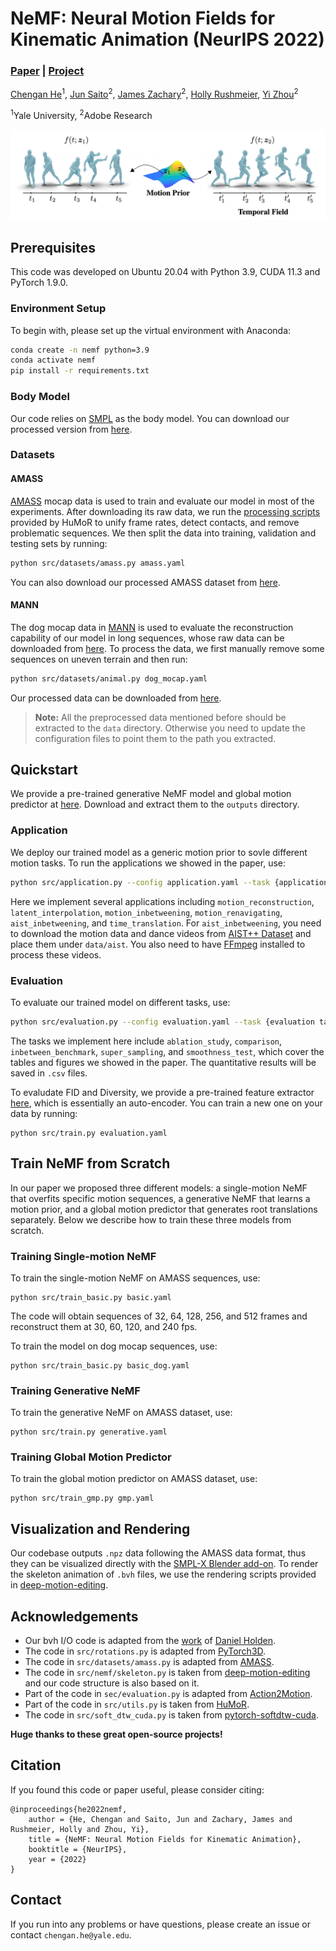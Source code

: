 # NeMF: Neural Motion Fields for Kinematic Animation (NeurIPS 2022)

### [Paper](https://arxiv.org/abs/2206.03287) | [Project](https://cs.yale.edu/homes/che/projects/nemf/)

[Chengan He](https://cs.yale.edu/homes/che/)<sup>1</sup>, [Jun Saito](https://research.adobe.com/person/jun-saito/)<sup>2</sup>, [James Zachary](https://jameszachary.com/)<sup>2</sup>, [Holly Rushmeier](https://graphics.cs.yale.edu/people/holly-rushmeier), [Yi Zhou](https://zhouyisjtu.github.io/)<sup>2</sup>

<sup>1</sup>Yale University, <sup>2</sup>Adobe Research

![NeMF Overview](overview.png)

## Prerequisites

This code was developed on Ubuntu 20.04 with Python 3.9, CUDA 11.3 and PyTorch 1.9.0. 

### Environment Setup

To begin with, please set up the virtual environment with Anaconda:
```bash
conda create -n nemf python=3.9
conda activate nemf
pip install -r requirements.txt
```

### Body Model

Our code relies on [SMPL](https://smpl.is.tue.mpg.de/) as the body model. You can download our processed version from [here](https://drive.google.com/file/d/1c7Nbc9f7_17hwICnIysg96Xo0vC-Kfq0/view?usp=share_link).

### Datasets

#### AMASS

[AMASS](https://amass.is.tue.mpg.de/) mocap data is used to train and evaluate our model in most of the experiments. After downloading its raw data, we run the [processing scripts](https://github.com/davrempe/humor/tree/main/data#amass) provided by HuMoR to unify frame rates, detect contacts, and remove problematic sequences. We then split the data into training, validation and testing sets by running:
```bash
python src/datasets/amass.py amass.yaml
```
You can also download our processed AMASS dataset from [here](https://drive.google.com/file/d/1BwGYRsFT1FCF2vil2wtvK-HAEe8ZILhV/view?usp=share_link).

#### MANN

The dog mocap data in [MANN](https://github.com/sebastianstarke/AI4Animation/tree/master/AI4Animation/SIGGRAPH_2018) is used to evaluate the reconstruction capability of our model in long sequences, whose raw data can be downloaded from [here](http://www.starke-consult.de/AI4Animation/SIGGRAPH_2018/MotionCapture.zip). To process the data, we first manually remove some sequences on uneven terrain and then run:
```bash
python src/datasets/animal.py dog_mocap.yaml
```
Our processed data can be downloaded from [here](https://drive.google.com/file/d/1Ds1VmSpk6XX7ZYsMzv_aE-NibpcELVw_/view?usp=share_link).

> **Note:** All the preprocessed data mentioned before should be extracted to the `data` directory. Otherwise you need to update the configuration files to point them to the path you extracted.

## Quickstart

We provide a pre-trained generative NeMF model and global motion predictor at [here](https://drive.google.com/drive/folders/1Y1h0Ui6lcA4t78xZ9_WmN7q6xffb5De3?usp=share_link). Download and extract them to the `outputs` directory.

### Application

We deploy our trained model as a generic motion prior to sovle different motion tasks. To run the applications we showed in the paper, use:
```bash
python src/application.py --config application.yaml --task {application task} --save_path {save path}
```
Here we implement several applications including `motion_reconstruction`, `latent_interpolation`, `motion_inbetweening`, `motion_renavigating`, `aist_inbetweening`, and `time_translation`. For `aist_inbetweening`, you need to download the motion data and dance videos from [AIST++ Dataset](https://google.github.io/aistplusplus_dataset/download.html) and place them under `data/aist`. You also need to have [FFmpeg](https://ffmpeg.org/) installed to process these videos.

### Evaluation

To evaluate our trained model on different tasks, use:
```bash
python src/evaluation.py --config evaluation.yaml --task {evaluation task} --load_path {load path}
```
The tasks we implement here include `ablation_study`, `comparison`, `inbetween_benchmark`, `super_sampling`, and `smoothness_test`, which cover the tables and figures we showed in the paper. The quantitative results will be saved in `.csv` files.

To evaludate FID and Diversity, we provide a pre-trained feature extractor [here](https://drive.google.com/file/d/1cInA6LfOaISg0BzkgQHXwFt4u4YBGQ34/view?usp=share_link), which is essentially an auto-encoder. You can train a new one on your data by running:
```
python src/train.py evaluation.yaml
```

## Train NeMF from Scratch

In our paper we proposed three different models: a single-motion NeMF that overfits specific motion sequences, a generative NeMF that learns a motion prior, and a global motion predictor that generates root translations separately. Below we describe how to train these three models from scratch.

### Training Single-motion NeMF

To train the single-motion NeMF on AMASS sequences, use:
```
python src/train_basic.py basic.yaml
```
The code will obtain sequences of 32, 64, 128, 256, and 512 frames and reconstruct them at 30, 60, 120, and 240 fps.

To train the model on dog mocap sequences, use:
```
python src/train_basic.py basic_dog.yaml
```

### Training Generative NeMF

To train the generative NeMF on AMASS dataset, use:
```
python src/train.py generative.yaml
```

### Training Global Motion Predictor

To train the global motion predictor on AMASS dataset, use:
```
python src/train_gmp.py gmp.yaml
```

## Visualization and Rendering

Our codebase outputs `.npz` data following the AMASS data format, thus they can be visualized directly with the [SMPL-X Blender add-on](https://smpl-x.is.tue.mpg.de/). To render the skeleton animation of `.bvh` files, we use the rendering scripts provided in [deep-motion-editing](https://github.com/DeepMotionEditing/deep-motion-editing).

## Acknowledgements

- Our bvh I/O code is adapted from the [work](https://theorangeduck.com/media/uploads/other_stuff/motionsynth_code.zip) of [Daniel Holden](https://theorangeduck.com/page/publications).
- The code in `src/rotations.py` is adapted from [PyTorch3D](https://github.com/facebookresearch/pytorch3d/blob/main/pytorch3d/transforms/rotation_conversions.py).
- The code in `src/datasets/amass.py` is adapted from [AMASS](https://github.com/nghorbani/amass/blob/master/src/amass/data/prepare_data.py).
- The code in `src/nemf/skeleton.py` is taken from [deep-motion-editing](https://github.com/DeepMotionEditing/deep-motion-editing) and our code structure is also based on it.
- Part of the code in `sec/evaluation.py` is adapted from [Action2Motion](https://github.com/EricGuo5513/action-to-motion/tree/master/eval_scripts).
- Part of the code in `src/utils.py` is taken from [HuMoR](https://github.com/davrempe/humor/blob/b86c2d9faf7abd497749621821a5d46211304d62/humor/scripts/process_amass_data.py).
- The code in `src/soft_dtw_cuda.py` is taken from [pytorch-softdtw-cuda](https://github.com/Maghoumi/pytorch-softdtw-cuda).

**Huge thanks to these great open-source projects!**

## Citation

If you found this code or paper useful, please consider citing:
```
@inproceedings{he2022nemf,
    author = {He, Chengan and Saito, Jun and Zachary, James and Rushmeier, Holly and Zhou, Yi},
    title = {NeMF: Neural Motion Fields for Kinematic Animation},
    booktitle = {NeurIPS},
    year = {2022}
}
```

## Contact
If you run into any problems or have questions, please create an issue or contact `chengan.he@yale.edu`.